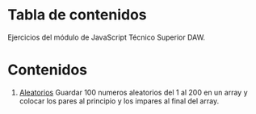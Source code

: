 # Tabla de contenidos
Ejercicios del módulo de JavaScript Técnico Superior DAW.

# Contenidos
1. [Aleatorios](https://github.com/erabasco/javascript/tree/master/aleatorios)
Guardar 100 numeros aleatorios del 1 al 200 en un array y colocar los pares al principio y los impares al final del array.
